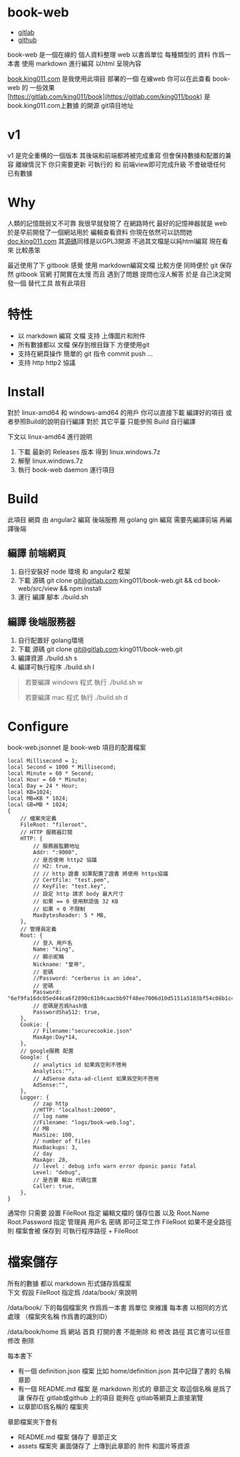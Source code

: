 # book-web

* [gitlab](https://gitlab.com/king011/book-web)
* [github](https://github.com/zuiwuchang/book-web)

book-web 是一個在線的 個人資料整理 web 以書爲單位 每種類型的 資料 作爲一本書 使用 markdown 進行編寫 以html 呈現內容

[book.king011.com](https://book.king011.com) 是我使用此項目 部署的一個 在線web 你可以在此查看 book-web 的 一些效果  
[https://gitlab.com/king011/book](https://gitlab.com/king011/book) 是book.king011.com上數據 的開源 git項目地址

# v1

v1 是完全重構的一個版本 其後端和前端都將被完成重寫 但會保持數據和配置的兼容 離線情況下 你只需要更新 可執行的 和 前端view即可完成升級 不會破壞任何 已有數據

# Why

人類的記憶既弱又不可靠 我很早就發現了 在網路時代 最好的記憶神器就是 web 於是早前開發了一個網站用於 編輯查看資料 你現在依然可以訪問她 [doc.king011.com](https://doc.king011.com) 其[源碼](https://gitlab.com/king011/king-document-build)同樣是以GPL3開源 不過其文檔是以純html編寫 現在看來 比較愚笨

最近使用了下 gitbook 感覺 使用 markdown編寫文檔 比較方便 同時便於 git 保存
然 gitbook 官網 打開實在太慢 而且 遇到了問題 提問也沒人解答 於是 自己決定開發一個 替代工具 故有此項目 

# 特性

* 以 markdown 編寫 文檔 支持 上傳圖片和附件
* 所有數據都以 文檔 保存到根目錄下 方便使用git
* 支持在網頁操作 簡單的 git 指令 commit push ...
* 支持 http http2 協議

# Install

對於 linux-amd64 和 windows-amd64 的用戶 你可以直接下載 編譯好的項目 或者參照Build的說明自行編譯 對於 其它平臺 只能參照 Build 自行編譯

下文以 linux-amd64 進行說明
1. 下載 最新的 Releases 版本 得到 linux.windows.7z
2. 解壓 linux.windows.7z
4. 執行 book-web daemon 運行項目

# Build

此項目 網頁 由 angular2 編寫 後端服務 用 golang gin 編寫 需要先編譯前端 再編譯後端

## 編譯 前端網頁
1. 自行安裝好 node 環境 和 angular2 框架
2. 下載 源碼 git clone git@gitlab.com:king011/book-web.git && cd book-web/src/view && npm install
3. 運行 編譯 腳本 ./build.sh

## 編譯 後端服務器
1. 自行配置好 golang環境 
2. 下載 源碼 git clone git@gitlab.com:king011/book-web.git
3. 編譯資源 ./build.sh s
4. 編譯可執行程序 ./build.sh l

> 若要編譯 windows 程式 執行 ./build.sh w
>
> 若要編譯 mac 程式 執行 ./build.sh d


# Configure

book-web.jsonnet 是 book-web 項目的配置檔案
```jsonnet
local Millisecond = 1;
local Second = 1000 * Millisecond;
local Minute = 60 * Second;
local Hour = 60 * Minute;
local Day = 24 * Hour;
local KB=1024;
local MB=KB * 1024;
local GB=MB * 1024;
{
	// 檔案夾定義
	FileRoot: "fileroot",
	// HTTP 服務器訂閱
	HTTP: {
		// 服務器監聽地址
		Addr: ":9000",
		// 是否使用 http2 協議
		// H2: true,
		// // http 證書 如果配置了證書 將使用 https協議
		// CertFile: "test.pem",
		// KeyFile: "test.key",
		// 設定 http 請求 body 最大尺寸
		// 如果 == 0 使用默認值 32 KB
		// 如果 < 0 不限制
		MaxBytesReader: 5 * MB,
	},
	// 管理員定義
	Root: {
		// 登入 用戶名
		Name: "king",
		// 顯示昵稱
		Nickname: "皇帝",
		// 密碼
		//Password: "cerberus is an idea",
		// 密碼
		Password: "6ef9fa16dc05ed44ca6f2890c61b9caacbb97f48ee7006d10d5151a5183bf54c08b1c4fe227e36f3cd01512643953d16753f63e92fd5698ef4af51a1651c70cb",
		// 密碼是否爲hash值
		PasswordSha512: true,
	},
	Cookie: {
		// Filename:"securecookie.json"
		MaxAge:Day*14,
	},
	// google服務 配置
	Google: {
		// analytics id 如果爲空則不啓用
		Analytics:"",
		// AdSense data-ad-client 如果爲空則不啓用
		AdSense:"",
	},
	Logger: {
		// zap http
		//HTTP: "localhost:20000",
		// log name
		//Filename: "logs/book-web.log",
		// MB
		MaxSize: 100, 
		// number of files
		MaxBackups: 3,
		// day
		MaxAge: 28,
		// level : debug info warn error dpanic panic fatal
		Level: "debug",
		// 是否要 輸出 代碼位置
		Caller: true,
	},
}
```

通常你 只需要 設置 FileRoot 指定 編輯文檔的 儲存位置 以及 Root.Name Root.Password 指定 管理員 用戶名 密碼 即可正常工作
FileRoot 如果不是全路徑 則 檔案會被 保存到 可執行程序路徑 + FileRoot

# 檔案儲存
所有的數據 都以 markdown 形式儲存爲檔案  
下文 假設 FileRoot 指定爲 /data/book/ 來說明

/data/book/ 下的每個檔案夾 作爲爲一本書 爲單位 來維護 每本書 以相同的方式 處理 （檔案夾名稱 作爲書的識別ID）

/data/book/home 爲 網站 首頁 打開的書 不能刪除 和 修改 路徑 其它書可以任意修改 刪除


每本書下
* 有一個 definition.json 檔案 比如 home/definition.json 其中記錄了書的 名稱 章節
* 有一個 README.md 檔案 是 markdown 形式的 章節正文 取這個名稱 是爲了 讓 保存在 gitlab或github 上的項目 能夠在 gitlab等網頁上直接瀏覽
* 以章節ID爲名稱的 檔案夾 

 
章節檔案夾下會有
* README.md 檔案 儲存了 章節正文
* assets 檔案夾 裏面儲存了 上傳到此章節的 附件 和圖片等資源
